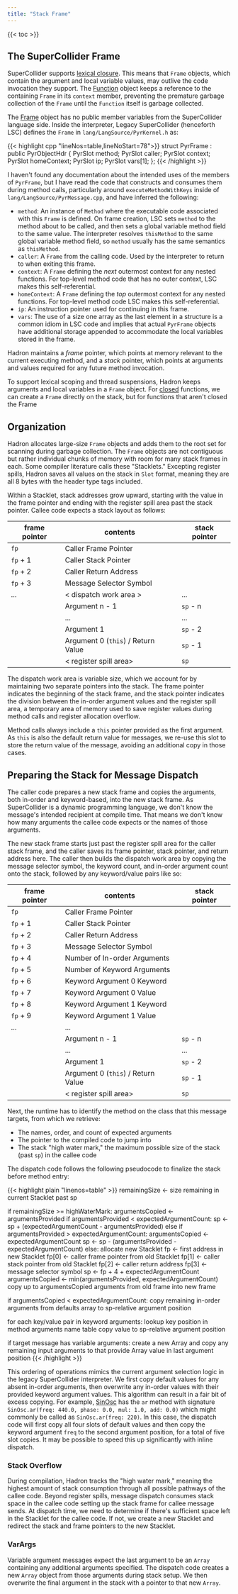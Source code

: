 ```yaml
---
title: "Stack Frame"
---
```


{{< toc >}}

## The SuperCollider Frame

SuperCollider supports [lexical closure](https://doc.sccode.org/Reference/Scope.html). This means that `Frame` objects,
which contain the argument and local variable values, may outlive the code invocation they support. The
[Function](https://doc.sccode.org/Classes/Function.html) object keeps a reference to the containing `Frame` in its
`context` member, preventing the premature garbage collection of the `Frame` until the `Function` itself is garbage
collected.

The [Frame](https://doc.sccode.org/Classes/Frame.html) object has no public member variables from the SuperCollider
language side. Inside the interpreter, Legacy SuperCollider (henceforth LSC) defines the `Frame` in
`lang/LangSource/PyrKernel.h` as:

{{< highlight cpp "lineNos=table,lineNoStart=78">}}
struct PyrFrame : public PyrObjectHdr {
    PyrSlot method;
    PyrSlot caller;
    PyrSlot context;
    PyrSlot homeContext;
    PyrSlot ip;
    PyrSlot vars[1];
};
{{< /highlight >}}

I haven't found any documentation about the intended uses of the members of `PyrFrame`, but I have read the code that
constructs and consumes them during method calls, particularly around `executeMethodWithKeys` inside of
`lang/LangSource/PyrMessage.cpp`, and have inferred the following:

 * `method`: An instance of `Method` where the executable code associated with this `Frame` is defined. On frame
   creation, LSC sets `method` to the method about to be called, and then sets a global variable method field to the
   same value. The interpreter resolves `thisMethod` to the same global variable method field, so `method` usually has
   the same semantics as `thisMethod`.
 * `caller`: A `Frame` from the calling code. Used by the interpreter to return to when exiting this frame.
 * `context`: A `Frame` defining the *next* outermost context for any nested functions. For top-level method code that
   has no outer context, LSC makes this self-referential.
 * `homeContext`: A `Frame` defining the *top* outermost context for any nested functions. For top-level method code
   LSC makes this self-referential.
 * `ip`: An instruction pointer used for continuing in this frame.
 * `vars`: The use of a size one array as the last element in a structure is a common idiom in LSC code and implies that
   actual `PyrFrame` objects have additional storage appended to accommodate the local variables stored in the
   frame.

Hadron maintains a *frame* pointer, which points at memory relevant to the current executing method, and a *stack*
pointer, which points at arguments and values required for any future method invocation.

To support lexical scoping and thread suspensions, Hadron keeps arguments and local variables in a `Frame` object. For
[closed](https://doc.sccode.org/Classes/Function.html#-isClosed) functions, we can create a `Frame` directly on
the stack, but for functions that aren't closed the Frame

## Organization

Hadron allocates large-size `Frame` objects and adds them to the root set for scanning during garbage collection. The
`Frame` objects are not contiguous but rather individual chunks of memory with room for many stack frames in each. Some
compiler literature calls these "Stacklets." Excepting register spills, Hadron saves all values on the stack in `Slot`
format, meaning they are all 8 bytes with the header type tags included.

Within a Stacklet, stack addresses grow upward, starting with the value in the frame pointer and ending with the
register spill area past the stack pointer. Callee code expects a stack layout as follows:

| frame pointer | contents                           | stack pointer |
|---------------|------------------------------------|---------------|
| `fp`          | Caller Frame Pointer               |               |
| `fp` + 1      | Caller Stack Pointer               |               |
| `fp` + 2      | Caller Return Address              |               |
| `fp` + 3      | Message Selector Symbol            |               |
|    ...        | < dispatch work area >             |  ...          |
|               | Argument n - 1                     | `sp` - n      |
|               |  ...                               |  ...          |
|               | Argument 1                         | `sp` - 2      |
|               | Argument 0 (`this`) / Return Value | `sp` - 1      |
|               | < register spill area>             | `sp`          |

The dispatch work area is variable size, which we account for by maintaining two separate pointers into the stack. The
frame pointer indicates the beginning of the stack frame, and the stack pointer indicates the division between the
in-order argument values and the register spill area, a temporary area of memory used to save register values during
method calls and register allocation overflow.

Method calls always include a `this` pointer provided as the first argument. As `this` is also the default return value
for messages, we re-use this slot to store the return value of the message, avoiding an additional copy in those cases.

## Preparing the Stack for Message Dispatch

The caller code prepares a new stack frame and copies the arguments, both in-order and keyword-based, into the new stack
frame. As SuperCollider is a dynamic programming language, we don't know the message's intended recipient at compile
time. That means we don't know how many arguments the callee code expects or the names of those arguments.

The new stack frame starts just past the register spill area for the caller stack frame, and the caller saves its frame
pointer, stack pointer, and return address here. The caller then builds the dispatch work area by copying the message
selector symbol, the keyword count, and in-order argument count onto the stack, followed by any keyword/value pairs like
so:

| frame pointer | contents                           | stack pointer |
|---------------|------------------------------------|---------------|
| `fp`          | Caller Frame Pointer               |               |
| `fp` + 1      | Caller Stack Pointer               |               |
| `fp` + 2      | Caller Return Address              |               |
| `fp` + 3      | Message Selector Symbol            |               |
| `fp` + 4      | Number of In-order Arguments       |               |
| `fp` + 5      | Number of Keyword Arguments        |               |
| `fp` + 6      | Keyword Argument 0 Keyword         |               |
| `fp` + 7      | Keyword Argument 0 Value           |               |
| `fp` + 8      | Keyword Argument 1 Keyword         |               |
| `fp` + 9      | Keyword Argument 1 Value           |               |
|  ...          |  ...                               |               |
|               | Argument n - 1                     | `sp` - n      |
|               |  ...                               |  ...          |
|               | Argument 1                         | `sp` - 2      |
|               | Argument 0 (`this`) / Return Value | `sp` - 1      |
|               | < register spill area>             | `sp`          |

Next, the runtime has to identify the method on the class that this message targets, from which we retrieve:

 * The names, order, and count of expected arguments
 * The pointer to the compiled code to jump into
 * The stack "high water mark," the maximum possible size of the stack (past `sp`) in the callee code

The dispatch code follows the following pseudocode to finalize the stack before method entry:

{{< highlight plain "linenos=table" >}}
remainingSize <- size remaining in current Stacklet past sp

if remainingSize >= highWaterMark:
    argumentsCopied <- argumentsProvided
    if argumentsProvided < expectedArgumentCount:
        sp <- sp + (expectedArgumentCount - argumentsProvided)
    else if argumentsProvided > expectedArgumentCount:
        argumentsCopied <- expectedArgumentCount
        sp <- sp - (argumentsProvided - expectedArgumentCount)
else:
    allocate new Stacklet
    fp <- first address in new Stacklet
    fp[0] <- caller frame pointer from old Stacklet
    fp[1] <- caller stack pointer from old Stacklet
    fp[2] <- caller return address
    fp[3] <- message selector symbol
    sp <- fp + 4 + expectedArgumentCount
    argumentsCopied <- min(argumentsProvided, expectedArgumentCount)
    copy up to argumentsCopied arguments from old frame into new frame

if argumentsCopied < expectedArgumentCount:
    copy remaining in-order arguments from defaults array to sp-relative argument position

for each key/value pair in keyword arguments:
    lookup key position in method arguments name table
    copy value to sp-relative argument position

if target message has variable arguments:
    create a new Array and copy any remaining input arguments to that
    provide Array value in last argument position
{{< /highlight >}}

This ordering of operations mimics the current argument selection logic in the legacy SuperCollider interpreter. We
first copy default values for any absent in-order arguments, then overwrite any in-order values with their
provided keyword argument values. This algorithm can result in a fair bit of excess copying. For example,
[SinOsc](https://doc.sccode.org/Classes/SinOsc.html) has the `ar` method with signature
`SinOsc.ar(freq: 440.0, phase: 0.0, mul: 1.0, add: 0.0)` which might commonly be called as `SinOsc.ar(freq: 220)`. In
this case, the dispatch code will first copy all four slots of default values and then copy the keyword argument `freq`
to the second argument position, for a total of five slot copies. It may be possible to speed this up significantly with
inline dispatch.

### Stack Overflow

During compilation, Hadron tracks the "high water mark," meaning the highest amount of stack consumption through all
possible pathways of the callee code. Beyond register spills, message dispatch consumes stack space in the callee code
setting up the stack frame for callee message sends. At dispatch time, we need to determine if there's sufficient
space left in the Stacklet for the callee code. If not, we create a new Stacklet and redirect the stack and frame
pointers to the new Stacklet.

### VarArgs

Variable argument messages expect the last argument to be an `Array` containing any additional arguments specified.
The dispatch code creates a new `Array` object from those arguments during stack setup. We then overwrite the final
argument in the stack with a pointer to that new `Array`.
